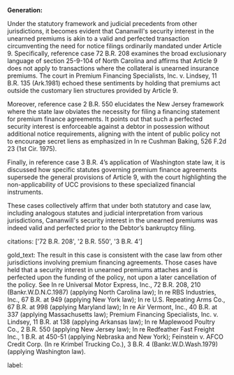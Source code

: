 **Generation:**

Under the statutory framework and judicial precedents from other jurisdictions, it becomes evident that Cananwill's security interest in the unearned premiums is akin to a valid and perfected transaction circumventing the need for notice filings ordinarily mandated under Article 9. Specifically, reference case 72 B.R. 208 examines the broad exclusionary language of section 25-9-104 of North Carolina and affirms that Article 9 does not apply to transactions where the collateral is unearned insurance premiums. The court in Premium Financing Specialists, Inc. v. Lindsey, 11 B.R. 135 (Ark.1981) echoed these sentiments by holding that premiums act outside the customary lien structures provided by Article 9.

Moreover, reference case 2 B.R. 550 elucidates the New Jersey framework where the state law obviates the necessity for filing a financing statement for premium finance agreements. It points out that such a perfected security interest is enforceable against a debtor in possession without additional notice requirements, aligning with the intent of public policy not to encourage secret liens as emphasized in In re Cushman Baking, 526 F.2d 23 (1st Cir. 1975).

Finally, in reference case 3 B.R. 4’s application of Washington state law, it is discussed how specific statutes governing premium finance agreements supersede the general provisions of Article 9, with the court highlighting the non-applicability of UCC provisions to these specialized financial instruments.

These cases collectively affirm that under both statutory and case law, including analogous statutes and judicial interpretation from various jurisdictions, Cananwill's security interest in the unearned premiums was indeed valid and perfected prior to the Debtor’s bankruptcy filing.

citations: ['72 B.R. 208', '2 B.R. 550', '3 B.R. 4']

gold_text: The result in this case is consistent with the case law from other jurisdictions involving premium financing agreements. Those cases have held that a security interest in unearned premiums attaches and is perfected upon the funding of the policy, not upon a later cancellation of the policy. See In re Universal Motor Express, Inc., 72 B.R. 208, 210 (Bankr.W.D.N.C.1987) (applying North Carolina law); In re RBS Industries, Inc., 67 B.R. at 949 (applying New York law); In re U.S. Repeating Arms Co., 67 B.R. at 998 (applying Maryland law); In re Air Vermont, Inc., 40 B.R. at 337 (applying Massachusetts law); Premium Financing Specialists, Inc. v. Lindsey, 11 B.R. at 138 (applying Arkansas law); In re Maplewood Poultry Co., 2 B.R. 550 (applying New Jersey law); In re Redfeather Fast Freight Inc., 1 B.R. at 450-51 (applying Nebraska and New York); Feinstein v. AFCO Credit Corp. (In re Krimbel Trucking Co.), 3 B.R. 4 (Bankr.W.D.Wash.1979) (applying Washington law).

label: 